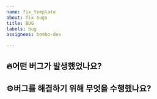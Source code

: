 ```yaml
---
name: fix_template
about: fix bugs
title: BUG
labels: bug
assignees: bombo-dev

---
```


🔥**어떤 버그가 발생했었나요?**
-

⚙️**버그를 해결하기 위해 무엇을 수행했나요?**
-
